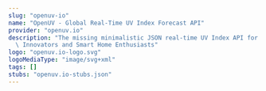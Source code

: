 ```yaml
---
slug: "openuv-io"
name: "OpenUV - Global Real-Time UV Index Forecast API"
provider: "openuv.io"
description: "The missing minimalistic JSON real-time UV Index API for awesome Developers,\
  \ Innovators and Smart Home Enthusiasts"
logo: "openuv.io-logo.svg"
logoMediaType: "image/svg+xml"
tags: []
stubs: "openuv.io-stubs.json"
---
```

